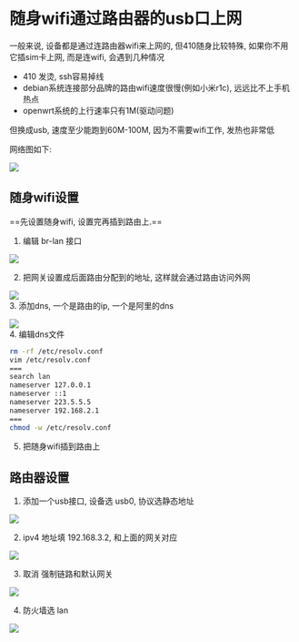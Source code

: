 # 随身wifi通过路由器的usb口上网

一般来说, 设备都是通过连路由器wifi来上网的, 但410随身比较特殊, 如果你不用它插sim卡上网, 而是连wifi, 会遇到几种情况

* 410 发烫, ssh容易掉线
* debian系统连接部分品牌的路由wifi速度很慢(例如小米r1c), 远远比不上手机热点
* openwrt系统的上行速率只有1M(驱动问题)

但换成usb, 速度至少能跑到60M-100M, 因为不需要wifi工作, 发热也非常低

网络图如下:

![](https://img.hellohxx.top/202311120846991.png)

## 随身wifi设置

==先设置随身wifi, 设置完再插到路由上.==

1. 编辑 br-lan 接口

![](https://img.hellohxx.top/202311230156876.png)  

2. 把网关设置成后面路由分配到的地址, 这样就会通过路由访问外网

![](https://img.hellohxx.top/202403172118767.png)  
3. 添加dns, 一个是路由的ip, 一个是阿里的dns

![](https://img.hellohxx.top/202403172118592.png)  
4. 编辑dns文件

```sh
rm -rf /etc/resolv.conf
vim /etc/resolv.conf
===
search lan
nameserver 127.0.0.1
nameserver ::1
nameserver 223.5.5.5
nameserver 192.168.2.1
===
chmod -w /etc/resolv.conf
```

5. 把随身wifi插到路由上

## 路由器设置

1. 添加一个usb接口, 设备选 usb0, 协议选静态地址

![](https://img.hellohxx.top/202403172118000.png)

2. ipv4 地址填 192.168.3.2, 和上面的网关对应  

![](https://img.hellohxx.top/202403172118343.png)

3. 取消 强制链路和默认网关

![](https://img.hellohxx.top/202403172118918.png)  

4. 防火墙选 lan

![](https://img.hellohxx.top/202403172119262.png)

